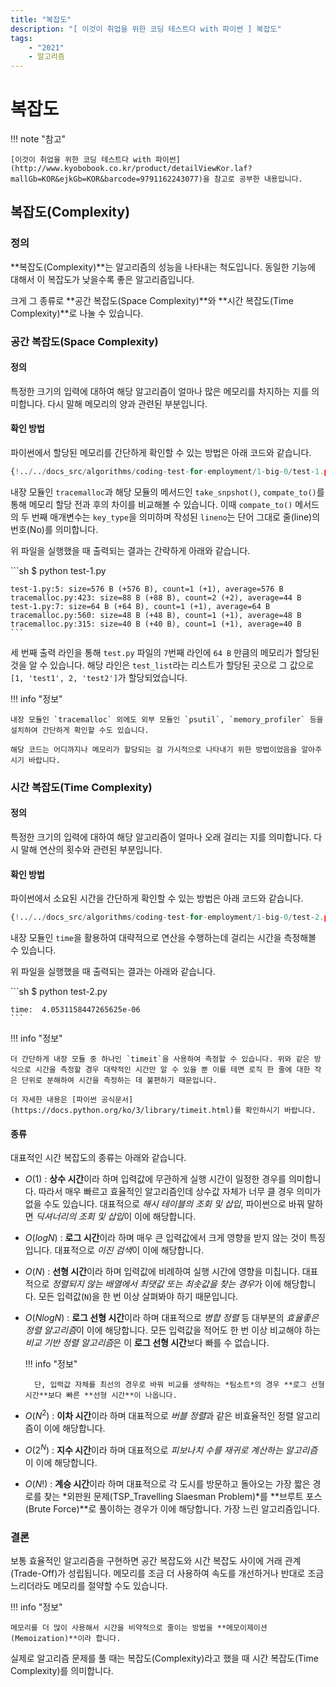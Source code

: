 ```yaml
---
title: "복잡도"
description: "[ 이것이 취업을 위한 코딩 테스트다 with 파이썬 ] 복잡도"
tags:
    - "2021"
    - 알고리즘
---
```


# 복잡도

!!! note "참고"

    [이것이 취업을 위한 코딩 테스트다 with 파이썬](http://www.kyobobook.co.kr/product/detailViewKor.laf?mallGb=KOR&ejkGb=KOR&barcode=9791162243077)을 참고로 공부한 내용입니다.


## 복잡도(Complexity)

### 정의

**복잡도(Complexity)**는 알고리즘의 성능을 나타내는 척도입니다. 동일한 기능에 대해서 이 복잡도가 낮을수록 좋은 알고리즘입니다.  

크게 그 종류로 **공간 복잡도(Space Complexity)**와 **시간 복잡도(Time Complexity)**로 나눌 수 있습니다.

### 공간 복잡도(Space Complexity)

#### 정의

특정한 크기의 입력에 대하여 해당 알고리즘이 얼마나 많은 메모리를 차지하는 지를 의미합니다. 다시 말해 메모리의 양과 관련된 부분입니다.

#### 확인 방법

파이썬에서 할당된 메모리를 간단하게 확인할 수 있는 방법은 아래 코드와 같습니다.

```python
{!../../docs_src/algorithms/coding-test-for-employment/1-big-0/test-1.py!}
```

내장 모듈인 `tracemalloc`과 해당 모듈의 메서드인 `take_snpshot()`, `compate_to()`를 통해 메모리 할당 전과 후의 차이를 비교해볼 수 있습니다. 이때 `compate_to()` 메서드의 두 번째 매개변수는 `key_type`을 의미하며 작성된 `lineno`는 단어 그대로 줄(line)의 번호(No)를 의미합니다.  

위 파일을 실행했을 때 출력되는 결과는 간략하게 아래와 같습니다.  

<div class="termy">
    ```sh
    $ python test-1.py

    test-1.py:5: size=576 B (+576 B), count=1 (+1), average=576 B
    tracemalloc.py:423: size=88 B (+88 B), count=2 (+2), average=44 B
    test-1.py:7: size=64 B (+64 B), count=1 (+1), average=64 B
    tracemalloc.py:560: size=48 B (+48 B), count=1 (+1), average=48 B
    tracemalloc.py:315: size=40 B (+40 B), count=1 (+1), average=40 B
    ```
</div>

세 번째 출력 라인을 통해 `test.py` 파일의 `7`번째 라인에 `64 B` 만큼의 메모리가 할당된 것을 알 수 있습니다. 해당 라인은 `test_list`라는 리스트가 할당된 곳으로 그 값으로 `[1, 'test1', 2, 'test2']`가 할당되었습니다.  

!!! info "정보"

    내장 모듈인 `tracemalloc` 외에도 외부 모듈인 `psutil`, `memory_profiler` 등을 설치하여 간단하게 확인할 수도 있습니다.
    
    해당 코드는 어디까지나 메모리가 할당되는 걸 가시적으로 나타내기 위한 방법이었음을 알아주시기 바랍니다.


### 시간 복잡도(Time Complexity)

#### 정의

특정한 크기의 입력에 대하여 해당 알고리즘이 얼마나 오래 걸리는 지를 의미합니다. 다시 말해 연산의 횟수와 관련된 부분입니다.

#### 확인 방법

파이썬에서 소요된 시간을 간단하게 확인할 수 있는 방법은 아래 코드와 같습니다.

```python
{!../../docs_src/algorithms/coding-test-for-employment/1-big-0/test-2.py!}
```

내장 모듈인 `time`을 활용하여 대략적으로 연산을 수행하는데 걸리는 시간을 측정해볼 수 있습니다.

위 파일을 실행했을 때 출력되는 결과는 아래와 같습니다.

<div class="termy">
    ```sh
    $ python test-2.py

    time:  4.0531158447265625e-06
    ```
</div>

!!! info "정보"

    더 간단하게 내장 모듈 중 하나인 `timeit`을 사용하여 측정할 수 있습니다. 위와 같은 방식으로 시간을 측정할 경우 대략적인 시간만 알 수 있을 뿐 이를 테면 로직 한 줄에 대한 작은 단위로 분해하여 시간을 측정하는 데 불편하기 때문입니다.

    더 자세한 내용은 [파이썬 공식문서](https://docs.python.org/ko/3/library/timeit.html)를 확인하시기 바랍니다.

#### 종류

대표적인 시간 복잡도의 종류는 아래와 같습니다.

* $O(1)$ : **상수 시간**이라 하며 입력값에 무관하게 실행 시간이 일정한 경우를 의미합니다. 따라서 매우 빠르고 효율적인 알고리즘인데 상수값 자체가 너무 클 경우 의미가 없을 수도 있습니다. 대표적으로 *해시 테이블의 조회 및 삽입*, 파이썬으로 바꿔 말하면 *딕셔너리의 조회 및 삽입*이 이에 해당합니다.

* $O(logN)$ : **로그 시간**이라 하며 매우 큰 입력값에서 크게 영향을 받지 않는 것이 특징입니다. 대표적으로 *이진 검색*이 이에 해당합니다.

* $O(N)$ : **선형 시간**이라 하며 입력값에 비례하여 실행 시간에 영향을 미칩니다. 대표적으로 *정렬되지 않는 배열에서 최댓값 또는 최솟값을 찾는 경우*가 이에 해당합니다. 모든 입력값(`N`)을 한 번 이상 살펴봐야 하기 때문입니다.

* $O(NlogN)$ : **로그 선형 시간**이라 하며 대표적으로 *병합 정렬* 등 대부분의 *효율좋은 정렬 알고리즘*이 이에 해당합니다. 모든 입력값을 적어도 한 번 이상 비교해야 하는 *비교 기반 정렬 알고리즘*은 이 **로그 선형 시간**보다 빠를 수 없습니다.

    !!! info "정보"

        단, 입력값 자체를 최선의 경우로 바꿔 비교를 생략하는 *팀소트*의 경우 **로그 선형 시간**보다 빠른 **선형 시간**이 나옵니다.

* $O(N^2)$ : **이차 시간**이라 하며 대표적으로 *버블 정렬*과 같은 비효율적인 정렬 알고리즘이 이에 해당합니다.

* $O(2^N)$ : **지수 시간**이라 하며 대표적으로 *피보나치 수를 재귀로 계산하는 알고리즘*이 이에 해당합니다.

* $O(N!)$ : **계승 시간**이라 하며 대표적으로 각 도시를 방문하고 돌아오는 가장 짧은 경로를 찾는 *외판원 문제(TSP_Travelling Slaesman Problem)*를 **브루트 포스(Brute Force)**로 풀이하는 경우가 이에 해당합니다. 가장 느린 알고리즘입니다.


### 결론

보통 효율적인 알고리즘을 구현하면 공간 복잡도와 시간 복잡도 사이에 거래 관계(Trade-Off)가 성립됩니다. 메모리를 조금 더 사용하여 속도를 개선하거나 반대로 조금 느리더라도 메모리를 절약할 수도 있습니다.

!!! info "정보"

    메모리를 더 많이 사용해서 시간을 비약적으로 줄이는 방법을 **메모이제이션(Memoization)**이라 합니다.

실제로 알고리즘 문제를 풀 때는 복잡도(Complexity)라고 했을 때 시간 복잡도(Time Complexity)를 의미합니다.




